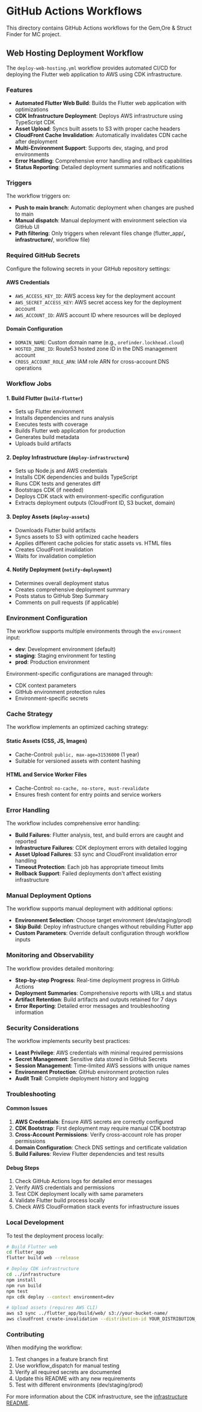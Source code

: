 # GitHub Actions Workflows

This directory contains GitHub Actions workflows for the Gem,Ore & Struct Finder for MC project.

## Web Hosting Deployment Workflow

The `deploy-web-hosting.yml` workflow provides automated CI/CD for deploying the Flutter web application to AWS using CDK infrastructure.

### Features

- **Automated Flutter Web Build**: Builds the Flutter web application with optimizations
- **CDK Infrastructure Deployment**: Deploys AWS infrastructure using TypeScript CDK
- **Asset Upload**: Syncs built assets to S3 with proper cache headers
- **CloudFront Cache Invalidation**: Automatically invalidates CDN cache after deployment
- **Multi-Environment Support**: Supports dev, staging, and prod environments
- **Error Handling**: Comprehensive error handling and rollback capabilities
- **Status Reporting**: Detailed deployment summaries and notifications

### Triggers

The workflow triggers on:
- **Push to main branch**: Automatic deployment when changes are pushed to main
- **Manual dispatch**: Manual deployment with environment selection via GitHub UI
- **Path filtering**: Only triggers when relevant files change (flutter_app/**, infrastructure/**, workflow file)

### Required GitHub Secrets

Configure the following secrets in your GitHub repository settings:

#### AWS Credentials
- `AWS_ACCESS_KEY_ID`: AWS access key for the deployment account
- `AWS_SECRET_ACCESS_KEY`: AWS secret access key for the deployment account
- `AWS_ACCOUNT_ID`: AWS account ID where resources will be deployed

#### Domain Configuration
- `DOMAIN_NAME`: Custom domain name (e.g., `orefinder.lockhead.cloud`)
- `HOSTED_ZONE_ID`: Route53 hosted zone ID in the DNS management account
- `CROSS_ACCOUNT_ROLE_ARN`: IAM role ARN for cross-account DNS operations

### Workflow Jobs

#### 1. Build Flutter (`build-flutter`)
- Sets up Flutter environment
- Installs dependencies and runs analysis
- Executes tests with coverage
- Builds Flutter web application for production
- Generates build metadata
- Uploads build artifacts

#### 2. Deploy Infrastructure (`deploy-infrastructure`)
- Sets up Node.js and AWS credentials
- Installs CDK dependencies and builds TypeScript
- Runs CDK tests and generates diff
- Bootstraps CDK (if needed)
- Deploys CDK stack with environment-specific configuration
- Extracts deployment outputs (CloudFront ID, S3 bucket, domain)

#### 3. Deploy Assets (`deploy-assets`)
- Downloads Flutter build artifacts
- Syncs assets to S3 with optimized cache headers
- Applies different cache policies for static assets vs. HTML files
- Creates CloudFront invalidation
- Waits for invalidation completion

#### 4. Notify Deployment (`notify-deployment`)
- Determines overall deployment status
- Creates comprehensive deployment summary
- Posts status to GitHub Step Summary
- Comments on pull requests (if applicable)

### Environment Configuration

The workflow supports multiple environments through the `environment` input:

- **dev**: Development environment (default)
- **staging**: Staging environment for testing
- **prod**: Production environment

Environment-specific configurations are managed through:
- CDK context parameters
- GitHub environment protection rules
- Environment-specific secrets

### Cache Strategy

The workflow implements an optimized caching strategy:

#### Static Assets (CSS, JS, Images)
- Cache-Control: `public, max-age=31536000` (1 year)
- Suitable for versioned assets with content hashing

#### HTML and Service Worker Files
- Cache-Control: `no-cache, no-store, must-revalidate`
- Ensures fresh content for entry points and service workers

### Error Handling

The workflow includes comprehensive error handling:

- **Build Failures**: Flutter analysis, test, and build errors are caught and reported
- **Infrastructure Failures**: CDK deployment errors with detailed logging
- **Asset Upload Failures**: S3 sync and CloudFront invalidation error handling
- **Timeout Protection**: Each job has appropriate timeout limits
- **Rollback Support**: Failed deployments don't affect existing infrastructure

### Manual Deployment Options

The workflow supports manual deployment with additional options:

- **Environment Selection**: Choose target environment (dev/staging/prod)
- **Skip Build**: Deploy infrastructure changes without rebuilding Flutter app
- **Custom Parameters**: Override default configuration through workflow inputs

### Monitoring and Observability

The workflow provides detailed monitoring:

- **Step-by-step Progress**: Real-time deployment progress in GitHub Actions
- **Deployment Summaries**: Comprehensive reports with URLs and status
- **Artifact Retention**: Build artifacts and outputs retained for 7 days
- **Error Reporting**: Detailed error messages and troubleshooting information

### Security Considerations

The workflow implements security best practices:

- **Least Privilege**: AWS credentials with minimal required permissions
- **Secret Management**: Sensitive data stored in GitHub Secrets
- **Session Management**: Time-limited AWS sessions with unique names
- **Environment Protection**: GitHub environment protection rules
- **Audit Trail**: Complete deployment history and logging

### Troubleshooting

#### Common Issues

1. **AWS Credentials**: Ensure AWS secrets are correctly configured
2. **CDK Bootstrap**: First deployment may require manual CDK bootstrap
3. **Cross-Account Permissions**: Verify cross-account role has proper permissions
4. **Domain Configuration**: Check DNS settings and certificate validation
5. **Build Failures**: Review Flutter dependencies and test results

#### Debug Steps

1. Check GitHub Actions logs for detailed error messages
2. Verify AWS credentials and permissions
3. Test CDK deployment locally with same parameters
4. Validate Flutter build process locally
5. Check AWS CloudFormation stack events for infrastructure issues

### Local Development

To test the deployment process locally:

```bash
# Build Flutter web
cd flutter_app
flutter build web --release

# Deploy CDK infrastructure
cd ../infrastructure
npm install
npm run build
npm test
npx cdk deploy --context environment=dev

# Upload assets (requires AWS CLI)
aws s3 sync ../flutter_app/build/web/ s3://your-bucket-name/
aws cloudfront create-invalidation --distribution-id YOUR_DISTRIBUTION_ID --paths "/*"
```

### Contributing

When modifying the workflow:

1. Test changes in a feature branch first
2. Use workflow_dispatch for manual testing
3. Verify all required secrets are documented
4. Update this README with any new requirements
5. Test with different environments (dev/staging/prod)

For more information about the CDK infrastructure, see the [infrastructure README](../../infrastructure/README.md).